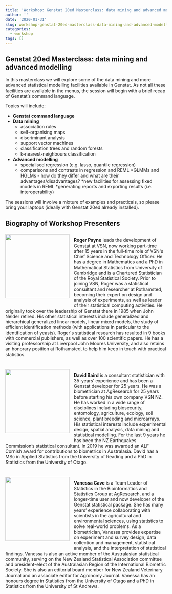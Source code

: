 ```yaml
---
title: 'Workshop: Genstat 20ed Masterclass: data mining and advanced modelling'
author: ''
date: '2020-01-31'
slug: workshop-genstat-20ed-masterclass-data-mining-and-advanced-modelling
categories:
  - workshop
tags: []
---
```



## Genstat 20ed Masterclass: data mining and advanced modelling

In this masterclass we will explore some of the data mining and more advanced statistical modelling facilities available in Genstat. As not all these facilities are available in the menus, the session will begin with a brief recap of Genstat’s command language.

Topics will include:

* **Genstat command language**
* **Data mining**
  * association rules
  * self-organising maps
  * discriminant analysis
  * support vector machines
  * classification trees and random forests
  * k-nearest-neighbours classification
* **Advanced modelling**
  * specialised regression (e.g. lasso, quantile regression)
  * comparisons and contrasts in regression and REML
  *GLMMs and HGLMs - how do they differ and what are their advantages/disadvantages?
  *new facilities for assessing fixed models in REML
  *generating reports and exporting results (i.e. interoperability)
  
The sessions will involve a mixture of examples and practicals, so please bring your laptops (ideally with Genstat 20ed already installed).


## Biography of Workshop Presenters

<div style="margin-bottom: 20px;display: inline-block;"><img src="/img/speakers/roger.jpg" style="float:left;margin:4px 14px 20px 0px;object-fit: cover;object-position: 0% 0%;height: 200px;" width="200px">

**Roger Payne** leads the development of Genstat at VSN, now working part-time after 15 years in the full-time role of VSN's Chief Science and Technology Officer. He has a degree in Mathematics and a PhD in Mathematical Statistics from University of Cambridge and is a Chartered Statistician of the Royal Statistical Society. Prior to joining VSN, Roger was a statistical consultant and researcher at Rothamsted, becoming their expert on design and analysis of experiments, as well as leader of their statistical computing activities. He originally took over the leadership of Genstat there in 1985 when John Nelder retired. His other statistical interests include generalized and hierarchical generalized linear models, linear mixed models, the study of efficient identification methods (with applications in particular to the identification of yeasts). Roger's statistical research has resulted in 9 books with commercial publishers, as well as over 100 scientific papers. He has a visiting professorship at Liverpool John Moores University, and also retains an honorary position at Rothamsted, to help him keep in touch with practical statistics.
</div>

<div style="margin-bottom: 20px;display: inline-block;"><img src="/img/speakers/DBaird.jpg" style="float:left;margin:4px 14px 20px 0px;object-fit: cover;object-position: 0% 0%;height: 200px;" width="200px">

**David Baird** is a consultant statistician with 35-years’ experience and has been a Genstat developer for 25 years. He was a biometrician at AgResearch for 25 years before starting his own company VSN NZ. He has worked in a wide range of disciplines including biosecurity, entomology, agriculture, ecology, soil science, plant breeding and microarrays. His statistical interests include experimental design, spatial analysis, data mining and statistical modelling. For the last 9 years he has been the NZ Earthquakes Commission’s statistical consultant. In 2019 he was awarded an ALF Cornish award for contributions to biometrics in Australasia. David has a MSc in Applied Statistics from the University of Reading and a PhD in Statistics from the University of Otago.
</div>

<div style="margin-bottom: 20px;display: inline-block;"><img src="/img/speakers/vanessa.jpg" style="float:left;margin:4px 14px 20px 0px;object-fit: cover;object-position: 0% 0%;height: 200px;" width="200px">

**Vanessa Cave** is a Team Leader of Statistics in the Bioinformatics and Statistics Group at AgResearch, and a longer-time user and now developer of the Genstat statistical package. She has many years’ experience collaborating with scientists in the agricultural and environmental sciences, using statistics to solve real-world problems. As a biometrician, Vanessa provides expertise on experiment and survey design, data collection and management, statistical analysis, and the interpretation of statistical findings. Vanessa is also an active member of the Australasian statistical community, serving on the New Zealand Statistical Association committee and president-elect of the Australasian Region of the International Biometric Society. She is also an editorial board member for New Zealand Veterinary Journal and an associate editor for Agronomy Journal. Vanessa has an honours degree in Statistics from the University of Otago and a PhD in Statistics from the University of St Andrews. 
</div>